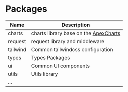 # Packages

| Name     | Description                                                                       |
| -------- | --------------------------------------------------------------------------------- |
| charts   | charts library base on the [ApexCharts](https://apexcharts.com/react-chart-demos) |
| request  | request library and middleware                                                    |
| tailwind | Common tailwindcss configuration                                                  |
| types    | Types Packages                                                                    |
| ui       | Common UI components                                                              |
| utils    | Utils library                                                                     |
| ...      |                                                                                   |
